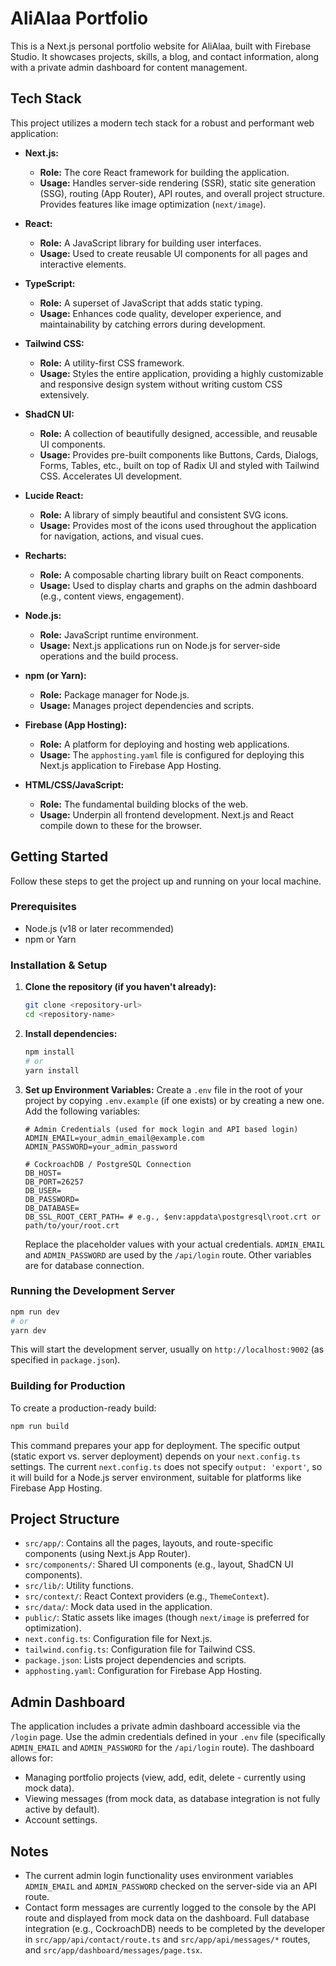 
# AliAlaa Portfolio

This is a Next.js personal portfolio website for AliAlaa, built with Firebase Studio. It showcases projects, skills, a blog, and contact information, along with a private admin dashboard for content management.

## Tech Stack

This project utilizes a modern tech stack for a robust and performant web application:

*   **Next.js:**
    *   **Role:** The core React framework for building the application.
    *   **Usage:** Handles server-side rendering (SSR), static site generation (SSG), routing (App Router), API routes, and overall project structure. Provides features like image optimization (`next/image`).

*   **React:**
    *   **Role:** A JavaScript library for building user interfaces.
    *   **Usage:** Used to create reusable UI components for all pages and interactive elements.

*   **TypeScript:**
    *   **Role:** A superset of JavaScript that adds static typing.
    *   **Usage:** Enhances code quality, developer experience, and maintainability by catching errors during development.

*   **Tailwind CSS:**
    *   **Role:** A utility-first CSS framework.
    *   **Usage:** Styles the entire application, providing a highly customizable and responsive design system without writing custom CSS extensively.

*   **ShadCN UI:**
    *   **Role:** A collection of beautifully designed, accessible, and reusable UI components.
    *   **Usage:** Provides pre-built components like Buttons, Cards, Dialogs, Forms, Tables, etc., built on top of Radix UI and styled with Tailwind CSS. Accelerates UI development.

*   **Lucide React:**
    *   **Role:** A library of simply beautiful and consistent SVG icons.
    *   **Usage:** Provides most of the icons used throughout the application for navigation, actions, and visual cues.

*   **Recharts:**
    *   **Role:** A composable charting library built on React components.
    *   **Usage:** Used to display charts and graphs on the admin dashboard (e.g., content views, engagement).

*   **Node.js:**
    *   **Role:** JavaScript runtime environment.
    *   **Usage:** Next.js applications run on Node.js for server-side operations and the build process.

*   **npm (or Yarn):**
    *   **Role:** Package manager for Node.js.
    *   **Usage:** Manages project dependencies and scripts.

*   **Firebase (App Hosting):**
    *   **Role:** A platform for deploying and hosting web applications.
    *   **Usage:** The `apphosting.yaml` file is configured for deploying this Next.js application to Firebase App Hosting.

*   **HTML/CSS/JavaScript:**
    *   **Role:** The fundamental building blocks of the web.
    *   **Usage:** Underpin all frontend development. Next.js and React compile down to these for the browser.

## Getting Started

Follow these steps to get the project up and running on your local machine.

### Prerequisites

*   Node.js (v18 or later recommended)
*   npm or Yarn

### Installation & Setup

1.  **Clone the repository (if you haven't already):**
    ```bash
    git clone <repository-url>
    cd <repository-name>
    ```

2.  **Install dependencies:**
    ```bash
    npm install
    # or
    yarn install
    ```

3.  **Set up Environment Variables:**
    Create a `.env` file in the root of your project by copying `.env.example` (if one exists) or by creating a new one. Add the following variables:
    ```env
    # Admin Credentials (used for mock login and API based login)
    ADMIN_EMAIL=your_admin_email@example.com
    ADMIN_PASSWORD=your_admin_password

    # CockroachDB / PostgreSQL Connection
    DB_HOST=
    DB_PORT=26257
    DB_USER=
    DB_PASSWORD=
    DB_DATABASE=
    DB_SSL_ROOT_CERT_PATH= # e.g., $env:appdata\postgresql\root.crt or path/to/your/root.crt
    ```
    Replace the placeholder values with your actual credentials. `ADMIN_EMAIL` and `ADMIN_PASSWORD` are used by the `/api/login` route. Other variables are for database connection.

### Running the Development Server

```bash
npm run dev
# or
yarn dev
```
This will start the development server, usually on `http://localhost:9002` (as specified in `package.json`).

### Building for Production

To create a production-ready build:
```bash
npm run build
```
This command prepares your app for deployment. The specific output (static export vs. server deployment) depends on your `next.config.ts` settings. The current `next.config.ts` does not specify `output: 'export'`, so it will build for a Node.js server environment, suitable for platforms like Firebase App Hosting.

## Project Structure

*   `src/app/`: Contains all the pages, layouts, and route-specific components (using Next.js App Router).
*   `src/components/`: Shared UI components (e.g., layout, ShadCN UI components).
*   `src/lib/`: Utility functions.
*   `src/context/`: React Context providers (e.g., `ThemeContext`).
*   `src/data/`: Mock data used in the application.
*   `public/`: Static assets like images (though `next/image` is preferred for optimization).
*   `next.config.ts`: Configuration file for Next.js.
*   `tailwind.config.ts`: Configuration file for Tailwind CSS.
*   `package.json`: Lists project dependencies and scripts.
*   `apphosting.yaml`: Configuration for Firebase App Hosting.

## Admin Dashboard

The application includes a private admin dashboard accessible via the `/login` page. Use the admin credentials defined in your `.env` file (specifically `ADMIN_EMAIL` and `ADMIN_PASSWORD` for the `/api/login` route). The dashboard allows for:
*   Managing portfolio projects (view, add, edit, delete - currently using mock data).
*   Viewing messages (from mock data, as database integration is not fully active by default).
*   Account settings.

## Notes
*   The current admin login functionality uses environment variables `ADMIN_EMAIL` and `ADMIN_PASSWORD` checked on the server-side via an API route.
*   Contact form messages are currently logged to the console by the API route and displayed from mock data on the dashboard. Full database integration (e.g., CockroachDB) needs to be completed by the developer in `src/app/api/contact/route.ts` and `src/app/api/messages/*` routes, and `src/app/dashboard/messages/page.tsx`.
```